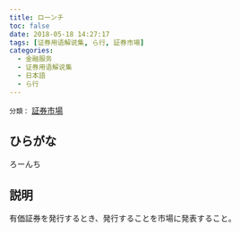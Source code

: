 ```yaml
---
title: ローンチ
toc: false
date: 2018-05-18 14:27:17
tags: [证券用语解说集, ら行, 証券市場]
categories:
  - 金融服务
  - 证券用语解说集
  - 日本語
  - ら行
---
```


`分類：` [証券市場](/tags/証券市場/)

## ひらがな

ろーんち

## 説明

有価証券を発行するとき、発行することを市場に発表すること。

